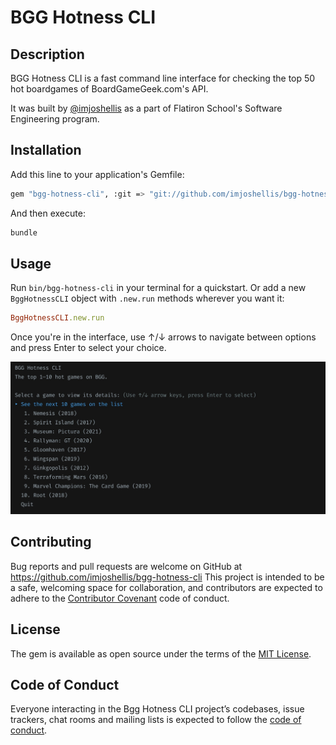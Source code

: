 # BGG Hotness CLI

## Description

BGG Hotness CLI is a fast command line interface for checking the top 50 hot boardgames of BoardGameGeek.com's API.

It was built by [@imjoshellis](https://github.com/imjoshellis) as a part of Flatiron School's Software Engineering program.

## Installation

Add this line to your application's Gemfile:

```bash
gem "bgg-hotness-cli", :git => "git://github.com/imjoshellis/bgg-hotness-cli.git"

```

And then execute:

```bash
bundle
```

## Usage

Run `bin/bgg-hotness-cli` in your terminal for a quickstart. Or add a new `BggHotnessCLI` object with `.new.run` methods wherever you want it:

```ruby
BggHotnessCLI.new.run
```

Once you're in the interface, use ↑/↓ arrows to navigate between options and press Enter to select your choice.

![screenshot of start page](https://github.com/imjoshellis/BGG-Hotness-CLI/blob/master/img/start-page.jpg 'BGG Hotness CLI Start Page')

## Contributing

Bug reports and pull requests are welcome on GitHub at <https://github.com/imjoshellis/bgg-hotness-cli> This project is intended to be a safe, welcoming space for collaboration, and contributors are expected to adhere to the [Contributor Covenant](http://contributor-covenant.org) code of conduct.

## License

The gem is available as open source under the terms of the [MIT License](https://opensource.org/licenses/MIT).

## Code of Conduct

Everyone interacting in the Bgg Hotness CLI project’s codebases, issue trackers, chat rooms and mailing lists is expected to follow the [code of conduct](https://github.com/imjoshellis/BGG-Hotness-CLI/blob/master/CODE_OF_CONDUCT.md).

